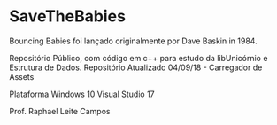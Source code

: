 # SaveTheBabies
Bouncing Babies foi lançado originalmente por Dave Baskin in 1984.

Repositório Público, com código em c++ para estudo da libUnicórnio e Estrutura de Dados.
Repositório Atualizado 04/09/18 - Carregador de Assets

Plataforma Windows 10
Visual Studio 17

Prof. Raphael Leite Campos
